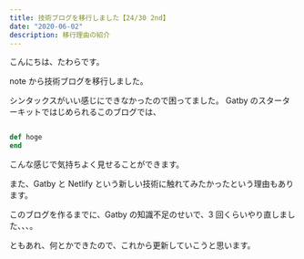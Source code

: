 ```yaml
---
title: 技術ブログを移行しました【24/30 2nd】
date: "2020-06-02"
description: 移行理由の紹介
---
```


こんにちは、たわらです。

note から技術ブログを移行しました。

シンタックスがいい感じにできなかったので困ってました。
Gatby のスターターキットではじめられるこのブログでは、

```ruby

def hoge
end

```

こんな感じで気持ちよく見せることができます。

また、Gatby と Netlify という新しい技術に触れてみたかったという理由もあります。

このブログを作るまでに、Gatby の知識不足のせいで、3 回くらいやり直しました、、、。

ともあれ、何とかできたので、これから更新していこうと思います。
